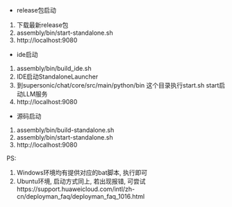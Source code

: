* release包启动
1. 下载最新release包
2. assembly/bin/start-standalone.sh
3. http://localhost:9080

* ide启动
1. assembly/bin/build_ide.sh
2. IDE启动StandaloneLauncher
3. 到supersonic/chat/core/src/main/python/bin 这个目录执行start.sh start启动LLM服务
4. http://localhost:9080

* 源码启动
1. assembly/bin/build-standalone.sh
2. assembly/bin/start-standalone.sh
3. http://localhost:9080

PS:
1. Windows环境均有提供对应的bat脚本, 执行即可
2. Ubuntu环境, 启动方式同上,  若出现报错, 可尝试https://support.huaweicloud.com/intl/zh-cn/deployman_faq/deployman_faq_1016.html
